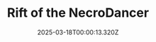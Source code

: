---
title: "Rift of the NecroDancer"
id: 2073250
date: 2025-03-18T00:00:13.320Z
link: games/steam/recent/rift-of-the-necrodancer
image: http://media.steampowered.com/steamcommunity/public/images/apps/2073250/c098e2f779cadbb9e24a58a0e0763ec65b82b4b5.jpg
playtime_2weeks: 394
playtime_forever: 1431
playtime_windows_forever: 0
playtime_mac_forever: 0
playtime_linux_forever: 1431
playtime_deck_forever: 1431
---